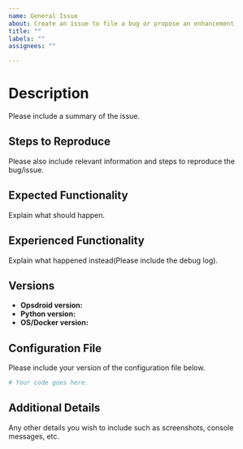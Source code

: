 ```yaml
---
name: General Issue
about: Create an issue to file a bug or propose an enhancement
title: ""
labels: ""
assignees: ""

---
```


<!-- Before you post an issue or if you are unsure about something join our matrix channel https://app.element.io/#/room/#opsdroid-general:matrix.org and ask away! We are more than happy to help you. -->
# Description
Please include a summary of the issue.


## Steps to Reproduce
Please also include relevant information and steps to reproduce the bug/issue.


## Expected Functionality
Explain what should happen.


## Experienced Functionality
Explain what happened instead(Please include the debug log).

## Versions
- **Opsdroid version:**
- **Python version:**
- **OS/Docker version:**

## Configuration File
Please include your version of the configuration file below.

```yaml
# Your code goes here.

```

## Additional Details
Any other details you wish to include such as screenshots, console messages, etc.


<!-- Love opsdroid? Please consider supporting our collective:
 +👉  https://opencollective.com/opsdroid/donate -->
